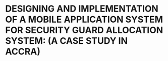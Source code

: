 # DESIGNING AND IMPLEMENTATION OF A MOBILE APPLICATION SYSTEM FOR SECURITY GUARD ALLOCATION SYSTEM: (A CASE STUDY IN ACCRA)

